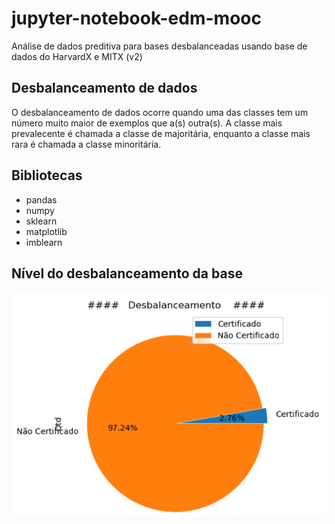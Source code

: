 # jupyter-notebook-edm-mooc
Análise de dados preditiva para bases desbalanceadas usando base de dados do HarvardX e MITX (v2)

## Desbalanceamento de dados
O desbalanceamento de dados ocorre quando uma das classes tem um número muito maior de exemplos que a(s) outra(s). A classe mais prevalecente é chamada a classe de majoritária, enquanto a classe mais rara é chamada a classe minoritária.

## Bibliotecas
- pandas
- numpy
- sklearn
- matplotlib
- imblearn

## Nível do desbalanceamento da base
![alt text](https://github.com/brunobstoll/jupyter-notebook-edm-mooc/blob/master/Desbalanceamento.png)
